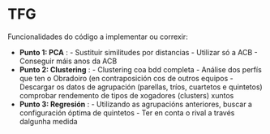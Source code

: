 # TFG

Funcionalidades do código a implementar ou correxir:
  - **Punto 1: PCA** :
        - Sustituir similitudes por distancias
        - Utilizar só a ACB
        - Conseguir máis anos da ACB
  - **Punto 2: Clustering** :
        - Clustering coa bdd completa
        - Análise dos perfís que ten o Obradoiro (en contraposición cos de outros equipos
        - Descargar os datos de agrupación (parellas, tríos, cuartetos e quintetos) comprobar rendemento de tipos de xogadores (clusters) xuntos
  - **Punto 3: Regresión** :
        - Utilizando as agrupacións anteriores, buscar a configuración óptima de quintetos
        - Ter en conta o rival a través dalgunha medida
